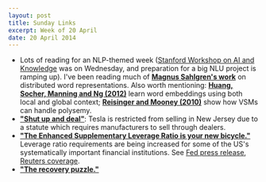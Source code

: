 ```yaml
---
layout: post
title: Sunday Links
excerpt: Week of 20 April
date: 20 April 2014
---
```


- Lots of reading for an NLP-themed week
  ([Stanford Workshop on AI and Knowledge][6] was on Wednesday, and preparation
  for a big NLU project is ramping up). I've been reading much of
  [**Magnus Sahlgren's work**][7] on distributed word representations. Also
  worth mentioning: [**Huang, Socher, Manning and Ng (2012)**][8] learn word
  embeddings using both local and global context;
  [**Reisinger and Mooney (2010)**][9] show how VSMs can handle polysemy.
- [**"Shut up and deal"**][4]: Tesla is restricted from selling in New Jersey
  due to a statute which requires manufacturers to sell through dealers.
- [**"The Enhanced Supplementary Leverage Ratio is your new bicycle."**][1]
  Leverage ratio requirements are being increased for some of the US's
  systematically important financial institutions. See [Fed press release][2],
  [Reuters coverage][3].
- [**"The recovery puzzle."**][5]

[1]: http://www.vox.com/2014/4/14/5610548/the-enhanced-supplementary-leverage-ratio-is-your-new-bicycle
[2]: http://www.federalreserve.gov/newsevents/press/bcreg/20140408a.htm
[3]: http://www.reuters.com/article/2014/04/08/us-financial-regulations-leverage-idUSBREA3709B20140408
[4]: http://www.newyorker.com/talk/financial/2014/04/21/140421ta_talk_surowiecki
[5]: http://www.washingtonpost.com/lifestyle/style/the-recovery-puzzle-a-new-factory-in-ohio-struggles-to-match-jobs-to-job-seekers/2014/04/05/098d53ec-b44e-11e3-8cb6-284052554d74_story.html?hpid=z1
[6]: http://swank.stanford.edu
[7]: http://www.sics.se/~mange/publications.html
[8]: http://www.socher.org/uploads/Main/HuangSocherManning_ACL2012.pdf
[9]: http://www.cs.utexas.edu/~ml/papers/reisinger.naacl-2010.pdf
